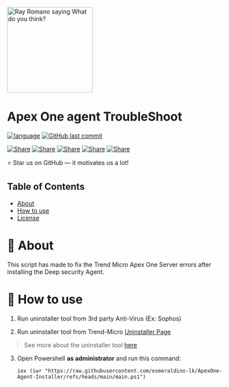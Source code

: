 <img src="https://learn.microsoft.com/pt-br/windows/msix/images/trend_micro-lightmode.png" width="200" title="Ray Romano saying What do you think?" alt="Ray Romano saying What do you think?"/>

# Apex One agent TroubleShoot
[![language](https://img.shields.io/badge/language-powershell-239120)](https://learn.microsoft.com/ru-ru/dotnet/csharp/tour-of-csharp/overview)
[![GitHub last commit](https://img.shields.io/github/last-commit/esmeraldino-lk/ApexOne-Agent-Installer)](#)

[![Share](https://img.shields.io/badge/share-000000?logo=x&logoColor=white)](https://x.com/intent/tweet?text=Check%20out%20this%20project%20on%20GitHub:%20https://github.com/esmeraldino-lk/ApexOne-Agent-Installer)
[![Share](https://img.shields.io/badge/share-1877F2?logo=facebook&logoColor=white)](https://www.facebook.com/sharer/sharer.php?u=https://github.com/esmeraldino-lk/ApexOne-Agent-Installer)
[![Share](https://img.shields.io/badge/share-0A66C2?logo=linkedin&logoColor=white)](https://www.linkedin.com/sharing/share-offsite/?url=https://github.com/esmeraldino-lk/ApexOne-Agent-Installer)
[![Share](https://img.shields.io/badge/share-FF4500?logo=reddit&logoColor=white)](https://www.reddit.com/submit?title=Check%20out%20this%20project%20on%20GitHub:%20https://github.com/esmeraldino-lk/ApexOne-Agent-Installer)
[![Share](https://img.shields.io/badge/share-0088CC?logo=telegram&logoColor=white)](https://t.me/share/url?url=https://github.com/esmeraldino-lk/ApexOne-Agent-Installer&text=Check%20out%20this%20project%20on%20GitHub)


⭐ Star us on GitHub — it motivates us a lot!


## Table of Contents
- [About](#-about)
- [How to use](#-How-to-use)
- [License](#-license)

# 🚀 About

This script has made to fix the Trend Micro Apex One Server errors after installing the Deep security Agent.

# 📝 How to use


1. Run uninstaller tool from 3rd party Anti-Virus (Ex: Sophos)

2. Run uninstaller tool from Trend-Micro [Uninstaller Page](https://portal.xdr.trendmicro.com/index.html#/app/ves-inventory?drawer=agent-uninstaller)
> See more about the uninstaller tool [here](https://docs.trendmicro.com/en-us/documentation/article/trend-vision-one-uninstalling-agents)
3. Open Powershell **as administrator** and run this command: 

    `iex (iwr "https://raw.githubusercontent.com/esmeraldino-lk/ApexOne-Agent-Installer/refs/heads/main/main.ps1")`

